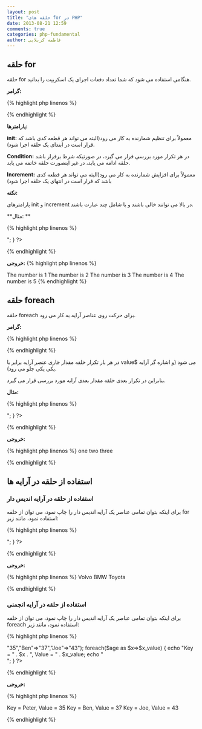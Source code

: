 ```yaml
---
layout: post
title: "حلقه های for در PHP"
date: 2013-08-21 12:59
comments: true
categories: php-fundamental
author: فاطمه کربلایی
---
```

## حلقه for ##
حلقه for هنگامی استفاده می شود که شما تعداد دفعات اجرای یک اسکریپت را بدانید.

**گرامر:**

{% highlight php linenos %}

<?php
for (init; condition; increment)
  {
     ؛کدی که باید اجرا شود
  }
?>

{% endhighlight %}

**پارامترها:**

**init:** معمولاً برای تنظیم شمارنده به کار می رود(البته می تواند هر قطعه کدی باشد که قرار است در ابتدای یک حلقه اجرا شود).


**Condition:** در هر تکرار مورد بررسی قرار می گیرد، در صورتیکه شرط برقرار باشد حلقه ادامه می یابد، در غیر اینصورت حلقه خاتمه می یابد.


**Increment:** معمولاً برای افزایش شمارنده به کار می رود(البته می تواند هر قطعه کدی باشد که قرار است در انتهای یک حلقه اجرا شود)


**نکته:**

 پارامترهای init و increment در بالا می توانند خالی باشند و یا شامل چند عبارت باشند.

**مثال: **

{% highlight php linenos %}

<?php
for ($i = 1; $i <= 5; $i++)
  {
  echo "The number is " . $i . "<br>";
  }
?>


{% endhighlight %}

**خروجی:**
{% highlight php linenos %}

The number is 1
The number is 2
The number is 3
The number is 4
The number is 5
{% endhighlight %}
## حلقه foreach ##

حلقه foreach  برای حرکت روی عناصر آرایه به کار می رود.

**گرامر:**

{% highlight php linenos %}

<?php
foreach ($array as $value)
  {
     ؛کدی که باید اجرا شود
  }
?>

{% endhighlight %}

در هر بار تکرار حلقه مقدار جاری عنصر آرایه برابر با value$ می شود (و اشاره گر آرایه یکی یکی جلو می رود). 

بنابراین در تکرار بعدی حلقه مقدار بعدی آرایه مورد بررسی قرار می گیرد.

**مثال:**


{% highlight php linenos %}

<?php
$x=array("one","two","three");
foreach ($x as $value)
  {
  echo $value . "<br>";
  }
?>

{% endhighlight %}

**خروجی:**

{% highlight php linenos %}
one
two
three

{% endhighlight %}

## استفاده از حلقه در آرایه ها ##

### استفاده از حلقه در آرایه اندیس دار ###
برای اینکه بتوان تمامی عناصر یک آرایه اندیس دار را چاپ نمود، می توان از حلقه for استفاده نمود، مانند زیر:

{% highlight php linenos %}

<?php
$cars = array("Volvo","BMW","Toyota");
$arrlength = count($cars);

for($x = 0;$x < $arrlength;$x++)
  {
  echo $cars[$x];
  echo "<br>";
  }
?>

{% endhighlight %}

**خروجی:**

{% highlight php linenos %}
Volvo
BMW
Toyota

{% endhighlight %}

### استفاده از حلقه در آرایه انجمنی ###

برای اینکه بتوان تمامی عناصر یک آرایه اندیس دار را چاپ نمود، می توان از حلقه foreach استفاده نمود، مانند زیر:

{% highlight php linenos %}

<?php
$age = array("Peter"=>"35","Ben"=>"37","Joe"=>"43");

foreach($age as $x=>$x_value)
  {
  echo "Key = " . $x . ", Value = " . $x_value;
  echo "<br>";
  }
?>

{% endhighlight %}

**خروجی:**

{% highlight php linenos %}

Key = Peter, Value = 35
Key = Ben, Value = 37
Key = Joe, Value = 43

{% endhighlight %}